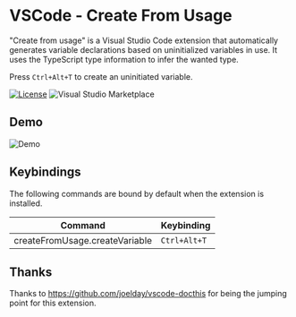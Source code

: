# VSCode - Create From Usage
"Create from usage" is a Visual Studio Code extension that automatically generates variable declarations based on uninitialized variables in use. It uses the TypeScript type information to infer the wanted type.

Press `Ctrl+Alt+T` to create an uninitiated variable.

[![License](https://img.shields.io/github/license/mape/vscode-createfromusage.svg)](https://github.com/mape/vscode-createFromUsage/blob/master/LICENSE) ![Visual Studio Marketplace](https://vsmarketplacebadge.apphb.com/version/mape.vscode-createFromUsage.svg)
## Demo
![Demo](https://h.ma.pe/createFromUsagePreview.gif)

## Keybindings

The following commands are bound by default when the extension is installed.

| Command                      | Keybinding         |
| ---------------------------- | ------------------ |
| createFromUsage.createVariable | `Ctrl+Alt+T`     |

## Thanks
Thanks to https://github.com/joelday/vscode-docthis for being the jumping point for this extension.
